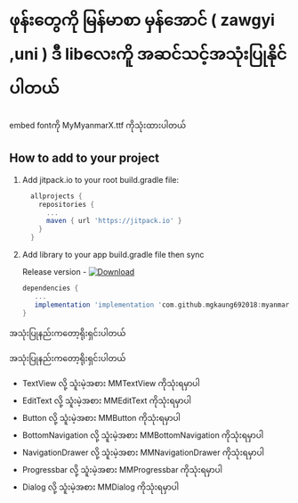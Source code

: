 # ဖုန်းတွေကို မြန်မာစာ မှန်အောင် ( zawgyi ,uni ) ဒီ libလေးကိူ အဆင်သင့်အသုံးပြုနိုင်ပါတယ် 
embed fontကို MyMyanmarX.ttf ကိုသုံးထားပါတယ်

How to add to your project
--------------

1. Add jitpack.io to your root build.gradle file:

     ```groovy
       allprojects {
         repositories {
           ...
           maven { url 'https://jitpack.io' }
         }
       }

2. Add library to your app build.gradle file then sync

   Release version - [![Download](https://raw.githubusercontent.com/kyawhtut-cu/Sheet2Json/master/screenshoot/download.svg?sanitize=true)](https://github.com/kyawhtut-cu/Sheet2Json/releases/)

   ```groovy
   dependencies {
      ...
      implementation 'implementation 'com.github.mgkaung692018:myanmar_font_detect:<version-release>'
   }
   ```


အသုံးပြုနည်းကတော့ရိုးရှင်းပါတယ်


အသုံးပြုနည်းကတော့ရိုးရှင်းပါတယ်

<ul>
	<li>TextView လို့ သူံးမဲ့အစား MMTextView ကိုသုံးရမှာပါ </li>
	<li>EditText  လို့ သူံးမဲ့အစား MMEditText ကိုသုံးရမှာပါ </li>
	<li>Button လို့ သူံးမဲ့အစား MMButton ကိုသုံးရမှာပါ </li>
	<li>BottomNavigation  လို့ သူံးမဲ့အစား MMBottomNavigation ကိုသုံးရမှာပါ </li>
	<li>NavigationDrawer   လို့ သူံးမဲ့အစား MMNavigationDrawer ကိုသုံးရမှာပါ </li>
	<li>Progressbar  လို့ သူံးမဲ့အစား MMProgressbar ကိုသုံးရမှာပါ </li>
	<li>Dialog လို့ သူံးမဲ့အစား MMDialog ကိုသုံးရမှာပါ </li>
	
</ul>

